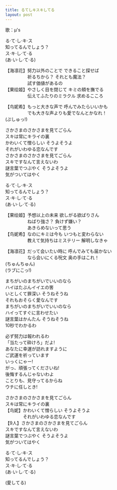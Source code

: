 ```yaml
---
title: るてしキスキしてる
layout: post
---
```

歌：μ's

<p>る·て·し·キ·ス<br />
知ってるんでしょう？<br />
ス·キ·し·て·る<br />
<a class="nozomi">(あ·い·し·て·る)</a></p>

<p>【<a class="umi">海</a><a class="rin">凛</a><a class="hanayo">花</a>】努力以外のことで できること探せば<br />
　　　　　祈るちから？ それとも魔法？<br />
　　　　　試す価値があるの<br />
【<a class="honoka">果</a><a class="eli">绘</a><a class="maki">姬</a>】やさしく目を閉じて キミの頬を撫でる<br />
　　　　　伝えてふたりのミラクル 求めるこころ</p>

<p>【<a class="kotori">鸟</a><a class="nico">妮</a><a class="nozomi">希</a>】もっと大きな声で 呼んでみたらいいかも<br />
　　　　　でも大きな声よりも愛でなんとかなれ！<br />
<a class="nozomi">(ぷしゅっ!)</a></p>

<p>さかさまのさかさまを見てごらん<br />
スキは常にキライの裏<br />
かわいくて憎らしい そうよそうよ<br />
それがいわゆる恋なんです<br />
さかさまのさかさまを見てごらん<br />
スキですなんて言えないわ<br />
謎言葉でつぶやく そうよそうよ<br />
気がついてはやく</p>

<p>る·て·し·キ·ス<br />
知ってるんでしょう？<br />
ス·キ·し·て·る<br />
<a class="rin">(あ·い·し·て·る)</a></p>

<p>【<a class="honoka">果</a><a class="eli">绘</a><a class="maki">姬</a>】予想以上の未来 欲しがる欲ばりさん<br />
　　　　　ねばり強さ？ 負けず嫌い？<br />
　　　　　あきらめないって思う<br />
【<a class="kotori">鸟</a><a class="nico">妮</a><a class="nozomi">希</a>】なのにキミは今も いつもと変わらない<br />
　　　　　教えて気持ちはミステリー 解明しなきゃ</p>

<p>【<a class="umi">海</a><a class="rin">凛</a><a class="hanayo">花</a>】だって会いたい時に 呼んでみても届かない<br />
　　　　　なら会いにくる呪文 奥の手はこれ！<br />
<a class="kotori">(ちゅんちゅん)</a><br />
<a class="nico">(ラブにこっ!)</a></p>

<p>まちがいのまちがいでいいのなら<br />
ハイはたぶんイイエの筈<br />
いとしくて罪深い そうねそうね<br />
それもおそらく愛なんです<br />
まちがいのまちがいでいいのなら<br />
ハイってすぐに言わせたい<br />
謎言葉はかんたん そうねそうね<br />
10秒でわかるわ</p>

<p><a class="maki">必ず努力は報われるわ</a><br />
<a class="honoka">「当たって砕けろ」だよ!</a><br />
<a class="eli">あなたに幸運が訪れますように</a><br />
<a class="umi">ご武運を祈っています</a><br />
<a class="rin">いっくにゃー!</a><br />
<a class="hanayo">がっ、頑張ってくださいね!</a><br />
<a class="nico">後悔するんじゃないわよ</a><br />
<a class="kotori">ことりも、見守ってるからね</a><br />
<a class="nozomi">ウチに任しとき!</a></p>

<p><a class="nozomi">さかさまのさかさまを見てごらん<br />
スキは常にキライの裏</a><br />
【<a class="kotori">鸟</a><a class="nico">妮</a>】かわいくて憎らしい そうよそうよ<br />
　　　　それがいわゆる恋なんです<br />
【9人】さかさまのさかさまを見てごらん<br />
スキですなんて言えないわ<br />
謎言葉でつぶやく そうよそうよ<br />
気がついてはやく</p>

<p>る·て·し·キ·ス<br />
知ってるんでしょう？<br />
ス·キ·し·て·る<br />
(あ·い·し·て·る)</p>

<p>(愛してる)</p>